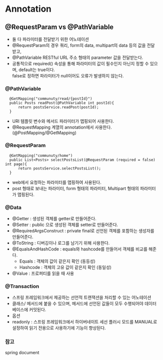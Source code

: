 # Annotation

## @RequestParam vs @PathVariable
- 둘 다 파라미터를 전달받기 위한 어노테이션
- @RequestParam의 경우 쿼리, form의 data, multipart의 data 등의 값을 전달받고,  
- @PathVariable RESTful URL 주소 형태의 parameter 값을 전달받는다. 
- 공통적으로 required() 속성을 통해 파라미터의 값이 필수인지 아닌지 정할 수 있으며, default는 true이다.  
 false로 정하면 파라미터가 null이어도 오류가 발생하지 않는다. 
### @PathVariable
```
  @GetMapping("communuty/read/{postId}")
  public Posts readPost(@PathVariable int postId){
      return postsService.readPost(postId);
  }
```
- URI 템플릿 변수와 메서드 파라미터가 맵핑되어 사용한다.  
- @RequestMapping 계열의 annotation에서 사용한다.(@PostMapping/@GetMapping)  

### @RequestParam 
```
  @GetMapping("communuty/home")
  public List<Posts> selectPostsList(@RequestParam (required = false) int page){
      return postsService.selectPostsList();
  }
```
- web에서 요청하는 파라미터를 맵핑하여 사용된다.
- post 형태로 보내는 파라미터, form 형태의 파라미터, Multipart 형태의 파라미터가 맵핑된다.

### @Data
- @Getter : 생성된 객체를 getter로 만들어준다.
- @Setter : public 으로 생성된 객체를 setter로 만들어준다.
- @RequiredArgsConstruct : private final로 선언된 객체를 포함하는 생성자를 만들어준다.
- @ToString : 디버깅이나 로그를 남기기 위해 사용한다.
- @EqualsAndHashCode : equals와 hashcode를 만들어서 객체를 비교를 해준다.
  - Equals : 객체의 값이 같은지 확인 (동등성)
  - Hashcode : 객체의 고유 값이 같은지 확인 (동일성)
- @Value : 프로퍼티를 읽을 때 사용

### @Transaction
 - 스프링 프레임워크에서 제공하는 선언적 트랜잭션을 처리할 수 있는 어노테이션
 - 클래스/ 메서드에 붙을 수 있으며, 메서드에 선언된 값들이 모두 수행되어야 데이터베이스에 커밋된다.
 - 옵션
  - readonly : 스프링 프레임워크에서 하이버네이트 세선 플러시 모드를 MANUAL로 설정하여 읽기 전용으로 사용하기에 기능이 향상된다. 

### 참고
spring document

